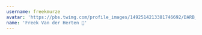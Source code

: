 ```yaml
---
username: freekmurze
avatar: 'https://pbs.twimg.com/profile_images/1492514213381746692/DARB_SUs_normal.jpg'
name: 'Freek Van der Herten 🔭'
---
```

